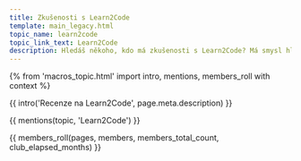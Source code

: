 ```yaml
---
title: Zkušenosti s Learn2Code
template: main_legacy.html
topic_name: learn2code
topic_link_text: Learn2Code
description: Hledáš někoho, kdo má zkušenosti s Learn2Code? Má smysl hlásit se na jejich kurzy? Je Webrebel, kde učí yablko, opravdu tak dobrý, jak se říká? Vyplatí se roční předplatné?
---
```

{% from 'macros_topic.html' import intro, mentions, members_roll with context %}

{{ intro('Recenze na Learn2Code', page.meta.description) }}

{{ mentions(topic, 'Learn2Code') }}

{{ members_roll(pages, members, members_total_count, club_elapsed_months) }}
